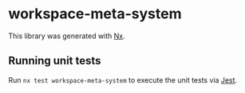 # workspace-meta-system

This library was generated with [Nx](https://nx.dev).

## Running unit tests

Run `nx test workspace-meta-system` to execute the unit tests via [Jest](https://jestjs.io).
